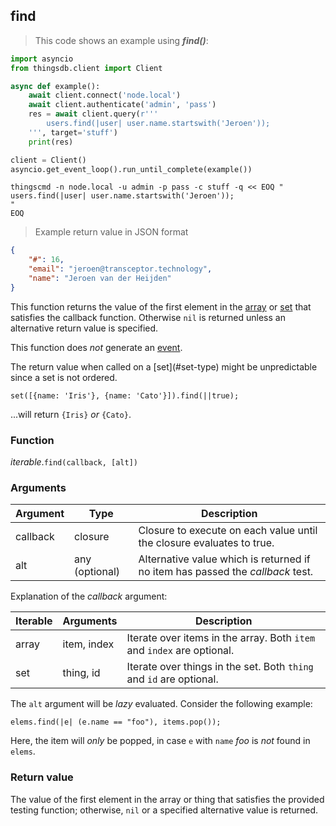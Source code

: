 ## find

> This code shows an example using ***find()***:

```python
import asyncio
from thingsdb.client import Client

async def example():
    await client.connect('node.local')
    await client.authenticate('admin', 'pass')
    res = await client.query(r'''
        users.find(|user| user.name.startswith('Jeroen'));
    ''', target='stuff')
    print(res)

client = Client()
asyncio.get_event_loop().run_until_complete(example())
```

```shell
thingscmd -n node.local -u admin -p pass -c stuff -q << EOQ "
users.find(|user| user.name.startswith('Jeroen'));
"
EOQ
```

> Example return value in JSON format

```json
{
    "#": 16,
    "email": "jeroen@transceptor.technology",
    "name": "Jeroen van der Heijden"
}
```

This function returns the value of the first element in the [array](#array-type) or [set](#set-type) that satisfies the callback function.
Otherwise `nil` is returned unless an alternative return value is specified.

This function does *not* generate an [event](#events).

<aside class="notice">
The return value when called on a [set](#set-type) might be unpredictable since a set is not ordered.
<p><code>set([{name: 'Iris'}, {name: 'Cato'}]).find(||true);</code></p>
<p>...will return <code>{Iris}</code> <i>or</i> <code>{Cato}</code>.</p>
</aside>


### Function
*iterable*.`find(callback, [alt])`

### Arguments
Argument | Type | Description
-------- | ---- | -----------
callback | closure | Closure to execute on each value until the closure evaluates to true.
alt | any (optional) | Alternative value which is returned if no item has passed the *callback* test.

Explanation of the *callback* argument:

Iterable | Arguments   | Description
-------- | ----------- | -----------
array    | item, index | Iterate over items in the array. Both `item` and `index` are optional.
set      | thing, id   | Iterate over things in the set. Both `thing` and `id` are optional.

<aside class="notice">
The <code>alt</code> argument will be <i>lazy</i> evaluated. Consider the following example:
<p><code>elems.find(|e| (e.name == "foo"), items.pop());</code><p>
Here, the item will <i>only</i> be popped, in case <code>e</code> with <code>name</code> <i>foo</i> is <i>not</i> found in <code>elems</code>.
</aside>

### Return value
The value of the first element in the array or thing that satisfies the provided testing function;
otherwise, `nil` or a specified alternative value is returned.

